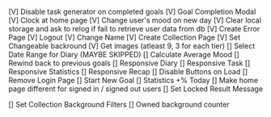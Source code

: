 [V] Disable task generator on completed goals
[V] Goal Completion Modal
[V] Clock at home page
[V] Change user's mood on new day
[V] Clear local storage and ask to relog if fail to retrieve user data from db
[V] Create Error Page
[V] Logout
[V] Change Name
[V] Create Collection Page
[V] Set Changeable backround
[V] Get images (atleast 9, 3 for each tier)
[] Select Date Range for Diary (MAYBE SKIPPED)
[] Calculate Average Mood
[] Rewind back to previous goals
[] Responsive Diary
[] Responsive Task
[] Responsive Statistics
[] Responsive Recap
[] Disable Buttons on Load
[] Remove Login Page
[] Start New Goal
[] Statistics +% Today
[] Make home page different for signed in / signed out users
[] Set Locked Result Message 

<!-- TODAY -->
[] Set Collection Background Filters
[] Owned background counter
